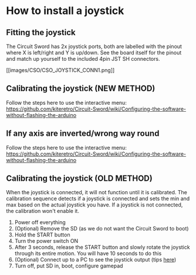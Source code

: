 # How to install a joystick
## Fitting the joystick
The Circuit Sword has 2x joystick ports, both are labelled with the pinout where X is left/right and Y is up/down. See the board itself for the pinout and match up yourself to the included 4pin JST SH connectors.

[[images/CSO/CSO_JOYSTICK_CONN1.png]]

## Calibrating the joystick (NEW METHOD)
Follow the steps here to use the interactive menu: https://github.com/kiteretro/Circuit-Sword/wiki/Configuring-the-software-without-flashing-the-arduino

## If any axis are inverted/wrong way round
Follow the steps here to use the interactive menu: https://github.com/kiteretro/Circuit-Sword/wiki/Configuring-the-software-without-flashing-the-arduino

## Calibrating the joystick (OLD METHOD)
When the joystick is connected, it will not function until it is calibrated. The calibration sequence detects if a joystick is connected and sets the min and max based on the actual joystick you have. If a joystick is not connected, the calibration won't enable it.

1. Power off everything
2. (Optional) Remove the SD (as we do not want the Circuit Sword to boot)
3. Hold the START button
4. Turn the power switch ON
5. After 3 seconds, release the START button and slowly rotate the joystick through its entire motion. You will have 10 seconds to do this
6. (Optional) Connect up to a PC to see the joystick output (tips [here](https://github.com/kiteretro/Circuit-Sword/wiki/Configuration-Switches))
7. Turn off, put SD in, boot, configure gamepad